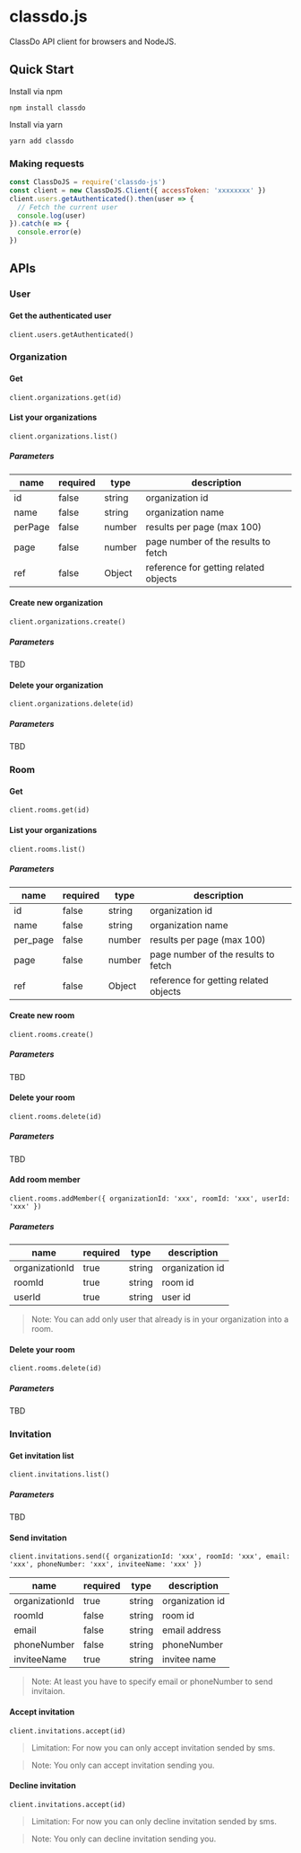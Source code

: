 # classdo.js

ClassDo API client for browsers and NodeJS.

## Quick Start

Install via npm

```
npm install classdo
```

Install via yarn

```
yarn add classdo
```

### Making requests

```js
const ClassDoJS = require('classdo-js')
const client = new ClassDoJS.Client({ accessToken: 'xxxxxxxx' })
client.users.getAuthenticated().then(user => {
  // Fetch the current user
  console.log(user)
}).catch(e => {
  console.error(e)
})
```

## APIs

### User

#### Get the authenticated user

```
client.users.getAuthenticated()
```

### Organization

#### Get

```
client.organizations.get(id)
```

#### List your organizations

```
client.organizations.list()
```

##### Parameters

| name     |required|type    |description|
|----------|--------|--------|-----------|
| id       | false  | string | organization id   |
| name     | false  | string | organization name |
| perPage  | false  | number | results per page (max 100) |
| page     | false  | number | page number of the results to fetch |
| ref      | false  | Object | reference for getting related objects |

#### Create new organization

```
client.organizations.create()
```

##### Parameters

TBD

#### Delete your organization

```
client.organizations.delete(id)
```

##### Parameters

TBD

### Room

#### Get

```
client.rooms.get(id)
```

#### List your organizations

```
client.rooms.list()
```

##### Parameters

| name     |required|type    |description|
|----------|--------|--------|-----------|
| id       | false  | string | organization id   |
| name     | false  | string | organization name |
| per_page | false  | number | results per page (max 100) |
| page     | false  | number | page number of the results to fetch |
| ref      | false  | Object | reference for getting related objects |

#### Create new room

```
client.rooms.create()
```

##### Parameters

TBD

#### Delete your room

```
client.rooms.delete(id)
```

##### Parameters

TBD


#### Add room member


```
client.rooms.addMember({ organizationId: 'xxx', roomId: 'xxx', userId: 'xxx' })
```

##### Parameters

| name           |required|type    |description|
|----------------|--------|--------|-----------|
| organizationId | true   | string | organization id   |
| roomId         | true   | string | room id |
| userId         | true   | string | user id   |

> Note: You can add only user that already is in your organization into a room.

#### Delete your room

```
client.rooms.delete(id)
```

##### Parameters

TBD

### Invitation

#### Get invitation list


```
client.invitations.list()
```

##### Parameters

TBD


#### Send invitation

```
client.invitations.send({ organizationId: 'xxx', roomId: 'xxx', email: 'xxx', phoneNumber: 'xxx', inviteeName: 'xxx' })
```

| name           | required | type   | description     |
|----------------|----------|--------|-----------------|
| organizationId | true     | string | organization id |
| roomId         | false    | string | room id         |
| email          | false    | string | email address   |
| phoneNumber    | false    | string | phoneNumber     |
| inviteeName    | true     | string | invitee name    |

> Note: At least you have to specify email or phoneNumber to send invitaion.


#### Accept invitation

```
client.invitations.accept(id)
```

> Limitation: For now you can only accept invitation sended by sms.

> Note: You only can accept invitation sending you.

#### Decline invitation

```
client.invitations.accept(id)
```

> Limitation: For now you can only decline invitation sended by sms.

> Note: You only can decline invitation sending you.
